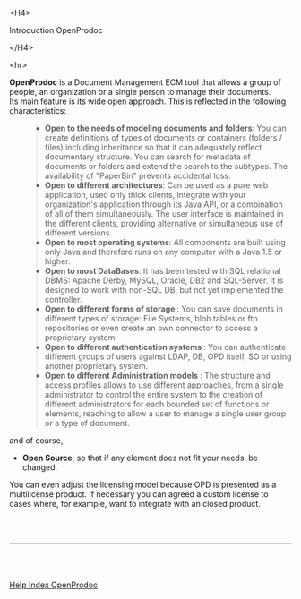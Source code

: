 

&lt;H4&gt;

Introduction OpenProdoc

&lt;/H4&gt;




&lt;hr&gt;


<p><b>OpenProdoc</b> is a Document Management ECM tool that allows a group of people, an organization or a single person to manage their documents.<br>
Its main feature is its wide open approach. This is reflected in the following characteristics:</p>
<ul>
<blockquote><li><b>Open to the needs of modeling documents and folders</b>: You can create definitions of types of documents or containers (folders / files) including inheritance so that it can adequately reflect documentary structure. You can search for metadata of documents or folders and extend the search to the subtypes. The availability of "PaperBin" prevents accidental loss.</li>
<li><b>Open to different architectures</b>: Can be used as a pure web application, used only thick clients, integrate with your organization's application through its Java API, or a combination of all of them simultaneously. The user interface is maintained in the different clients, providing alternative or simultaneous use of different versions.</li>
<li><b>Open to most operating systems</b>: All components are built using only Java and therefore runs on any computer with a Java 1.5 or higher.</li>
<li><b>Open to most DataBases</b>: It has been tested with SQL relational DBMS: Apache Derby, MySQL, Oracle, DB2 and SQL-Server. It is designed to work with non-SQL DB, but not yet implemented the controller.</li>
<li><b>Open to different forms of storage </b>: You can save documents in different types of storage: File Systems, blob tables or ftp repositories or even create an own connector to access a proprietary system.</li>
<li><b>Open to different authentication systems </b>: You can authenticate different groups of users against LDAP, DB, OPD itself, SO or using another proprietary system.</li>
<li><b>Open to different Administration models </b>: The structure and access profiles allows to use different approaches, from a single administrator to control the entire system to the creation of different administrators for each bounded set of functions or elements, reaching to allow a user to manage a single user group or a type of document.</li>
</ul>
and of course,<br>
<ul>
<li><b>Open Source</b>, so that if any element does not fit your needs, be changed.</li>
</ul>
<p>You can even adjust the licensing model because OPD is presented as a multilicense product. If necessary you can agreed a custom license to cases where, for example, want to integrate with an closed product.</p>
<br>
<br>
<hr><br>
<br>
<br>
<a href='EN_HelpIndex.md'>Help Index OpenProdoc</a>
